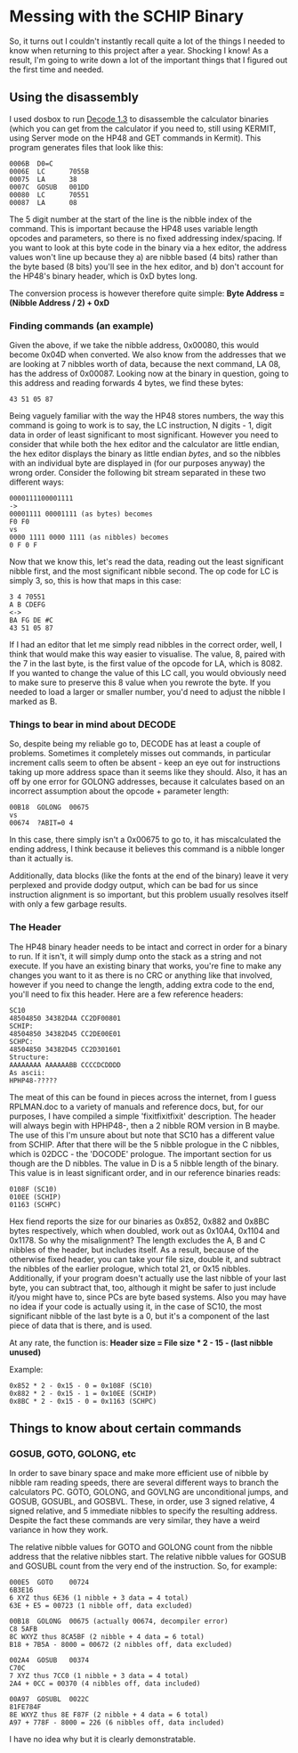 # Messing with the SCHIP Binary

So, it turns out I couldn't instantly recall quite a lot of the things I needed to know when returning to this project after a year. Shocking I know! As a result, I'm going to write down a lot of the important things that I figured out the first time and needed.

## Using the disassembly

I used dosbox to run [Decode 1.3](http://www.hpcalc.org/details/3780) to disassemble the calculator binaries (which you can get from the calculator if you need to, still using KERMIT, using Server mode on the HP48 and GET commands in Kermit). This program generates files that look like this:

```
0006B  D0=C
0006E  LC      7055B
00075  LA      38
0007C  GOSUB   001DD
00080  LC      70551
00087  LA      08
```

The 5 digit number at the start of the line is the nibble index of the command. This is important because the HP48 uses variable length opcodes and parameters, so there is no fixed addressing index/spacing. If you want to look at this byte code in the binary via a hex editor, the address values won't line up because they a) are nibble based (4 bits) rather than the byte based (8 bits) you'll see in the hex editor, and b) don't account for the HP48's binary header, which is 0xD bytes long.

The conversion process is however therefore quite simple: **Byte Address = (Nibble Address / 2) + 0xD**

### Finding commands (an example)

Given the above, if we take the nibble address, 0x00080, this would become 0x04D when converted. We also know from the addresses that we are looking at 7 nibbles worth of data, because the next command, LA 08, has the address of 0x00087. Looking now at the binary in question, going to this address and reading forwards 4 bytes, we find these bytes: 
```
43 51 05 87
```
Being vaguely familiar with the way the HP48 stores numbers, the way this command is going to work is to say, the LC instruction, N digits - 1, digit data in order of least significant to most significant. However you need to consider that while both the hex editor and the calculator are little endian, the hex editor displays the binary as little endian *bytes*, and so the nibbles with an individual byte are displayed in (for our purposes anyway) the wrong order. Consider the following bit stream separated in these two different ways:

```
0000111100001111
->
00001111 00001111 (as bytes) becomes
F0 F0
vs
0000 1111 0000 1111 (as nibbles) becomes
0 F 0 F
```
Now that we know this, let's read the data, reading out the least significant nibble first, and the most significant nibble second. The op code for LC is simply 3, so, this is how that maps in this case:
```
3 4 70551
A B CDEFG
<->
BA FG DE #C
43 51 05 87
```
If I had an editor that let me simply read nibbles in the correct order, well, I think that would make this way easier to visualise. The value, 8, paired with the 7 in the last byte, is the first value of the opcode for LA, which is 8082. If you wanted to change the value of this LC call, you would obviously need to make sure to preserve this 8 value when you rewrote the byte. If you needed to load a larger or smaller number, you'd need to adjust the nibble I marked as B.

### Things to bear in mind about DECODE
So, despite being my reliable go to, DECODE has at least a couple of problems. Sometimes it completely misses out commands, in particular increment calls seem to often be absent - keep an eye out for instructions taking up more address space than it seems like they should. Also, it has an off by one error for GOLONG addresses, because it calculates based on an incorrect assumption about the opcode + parameter length:
```
00B18  GOLONG  00675
vs
00674  ?ABIT=0 4
```
In this case, there simply isn't a 0x00675 to go to, it has miscalculated the ending address, I think because it believes this command is a nibble longer than it actually is.

Additionally, data blocks (like the fonts at the end of the binary) leave it very perplexed and provide dodgy output, which can be bad for us since instruction alignment is so important, but this problem usually resolves itself with only a few garbage results.

### The Header

The HP48 binary header needs to be intact and correct in order for a binary to run. If it isn't, it will simply dump onto the stack as a string and not execute. If you have an existing binary that works, you're fine to make any changes you want to it as there is no CRC or anything like that involved, however if you need to change the length, adding extra code to the end, you'll need to fix this header. Here are a few reference headers:

```
SC10
48504850 34382D4A CC2DF00801
SCHIP:
48504850 34382D45 CC2DE00E01
SCHPC:
48504850 34382D45 CC2D301601
Structure:
AAAAAAAA AAAAAABB CCCCDCDDDD
As ascii:
HPHP48-?????
```

The meat of this can be found in pieces across the internet, from I guess RPLMAN.doc to a variety of manuals and reference docs, but, for our purposes, I have compiled a simple 'fixitfixitfixit' description. The header will always begin with HPHP48-, then a 2 nibble ROM version in B maybe. The use of this I'm unsure about but note that SC10 has a different value from SCHIP. After that there will be the 5 nibble prologue in the C nibbles, which is 02DCC - the 'DOCODE' prologue. The important section for us though are the D nibbles. The value in D is a 5 nibble length of the binary. This value is in least significant order, and in our reference binaries reads:
```
0108F (SC10)
010EE (SCHIP)
01163 (SCHPC)
```

Hex fiend reports the size for our binaries as 0x852, 0x882 and 0x8BC bytes respectively, which when doubled, work out as 0x10A4, 0x1104 and 0x1178. So why the misalignment? The length excludes the A, B and C nibbles of the header, but includes itself. As a result, because of the otherwise fixed header, you can take your file size, double it, and subtract the nibbles of the earlier prologue, which total 21, or 0x15 nibbles. Additionally, if your program doesn't actually use the last nibble of your last byte, you can subtract that, too, although it might be safer to just include it/you might have to, since PCs are byte based systems. Also you may have no idea if your code is actually using it, in the case of SC10, the most significant nibble of the last byte is a 0, but it's a component of the last piece of data that is there, and is used.

At any rate, the function is: **Header size = File size * 2 - 15 - (last nibble unused)**

Example:
```
0x852 * 2 - 0x15 - 0 = 0x108F (SC10)
0x882 * 2 - 0x15 - 1 = 0x10EE (SCHIP)
0x8BC * 2 - 0x15 - 0 = 0x1163 (SCHPC)
```

## Things to know about certain commands
### GOSUB, GOTO, GOLONG, etc
In order to save binary space and make more efficient use of nibble by nibble ram reading speeds, there are several different ways to branch the calculators PC. GOTO, GOLONG, and GOVLNG are unconditional jumps, and GOSUB, GOSUBL, and GOSBVL. These, in order, use 3 signed relative, 4 signed relative, and 5 immediate nibbles to specify the resulting address. Despite the fact these commands are very similar, they have a weird variance in how they work.

The relative nibble values for GOTO and GOLONG count from the nibble address that the relative nibbles start. The relative nibble values for GOSUB and GOSUBL count from the very end of the instruction. So, for example:
```
000E5  GOTO    00724
6B3E16
6 XYZ thus 6E36 (1 nibble + 3 data = 4 total)
63E + E5 = 00723 (1 nibble off, data excluded)

00B18  GOLONG  00675 (actually 00674, decompiler error)
C8 5AFB
8C WXYZ thus 8CA5BF (2 nibble + 4 data = 6 total)
B18 + 7B5A - 8000 = 00672 (2 nibbles off, data excluded)

002A4  GOSUB   00374
C70C
7 XYZ thus 7CC0 (1 nibble + 3 data = 4 total)
2A4 + 0CC = 00370 (4 nibbles off, data included)

00A97  GOSUBL  0022C
81FE784F
8E WXYZ thus 8E F87F (2 nibble + 4 data = 6 total)
A97 + 778F - 8000 = 226 (6 nibbles off, data included)
```
I have no idea why but it is clearly demonstratable.

